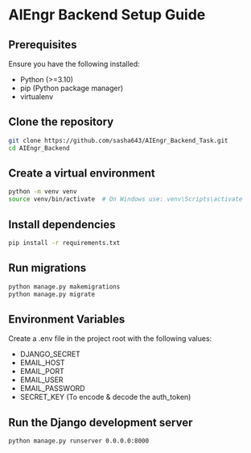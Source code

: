 # AIEngr Backend Setup Guide

## Prerequisites

Ensure you have the following installed:
- Python (>=3.10)
- pip (Python package manager)
- virtualenv

## Clone the repository  

```bash
git clone https://github.com/sasha643/AIEngr_Backend_Task.git
cd AIEngr_Backend
```

## Create a virtual environment

```bash
python -m venv venv
source venv/bin/activate  # On Windows use: venv\Scripts\activate
```

## Install dependencies

```bash
pip install -r requirements.txt
```

## Run migrations

```bash
python manage.py makemigrations
python manage.py migrate
```

## Environment Variables

Create a .env file in the project root with the following values:

- DJANGO_SECRET
- EMAIL_HOST
- EMAIL_PORT
- EMAIL_USER
- EMAIL_PASSWORD
- SECRET_KEY (To encode & decode the auth_token)

## Run the Django development server

```bash
python manage.py runserver 0.0.0.0:8000
```
